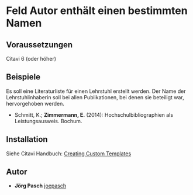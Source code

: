 # Feld Autor enthält einen bestimmten Namen

## Voraussetzungen
Citavi 6 (oder höher)

## Beispiele
Es soll eine Literaturliste für einen Lehrstuhl erstellt werden. Der Name der Lehrstuhlinhaberin soll bei allen Publikationen, bei denen sie beteiligt war, hervorgehoben werden. 

- Schmitt, K.; **Zimmermann, E.** (2014): Hochschulbibliographien als Leistungsausweis. Bochum.


## Installation
Siehe Citavi Handbuch: [Creating Custom Templates](http://www.citavi.com/creating_custom_templates)

## Autor

* **Jörg Pasch** [joepasch](https://github.com/joepasch)

